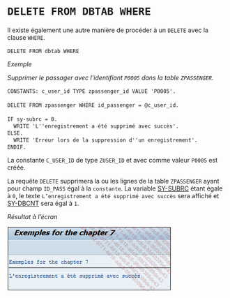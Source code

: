 # **`DELETE FROM DBTAB WHERE`**

Il existe également une autre manière de procéder à un `DELETE` avec la clause `WHERE`.

```JS
DELETE FROM dbtab WHERE
```

_Exemple_

_Supprimer le passager avec l'identifiant `P0005` dans la table `ZPASSENGER`._

```JS
CONSTANTS: c_user_id TYPE zpassenger_id VALUE 'P0005'.

DELETE FROM zpassenger WHERE id_passenger = @c_user_id.

IF sy-subrc = 0.
  WRITE 'L''enregistrement a été supprimé avec succès'.
ELSE.
  WRITE 'Erreur lors de la suppression d''un enregistrement'.
ENDIF.
```

La constante `C_USER_ID` de type `ZUSER_ID` et avec comme valeur `P0005` est créée.

La requête `DELETE` supprimera la ou les lignes de la table `ZPASSENGER` ayant pour champ `ID_PASS` égal à la `constante`. La variable [SY-SUBRC](../../99%20-%20Help/02%20-%20SY-SYSTEM.md) étant égale à `0`, le texte `L’enregistrement a été supprimé avec succès` sera affiché et [SY-DBCNT](../../99%20-%20Help/02%20-%20SY-SYSTEM.md) sera égal à `1`.

_Résultat à l’écran_

![](../../99%20-%20Ressources/09_Instructions_dbtab%20-%2005%20-%2002%20-%2001.png)

